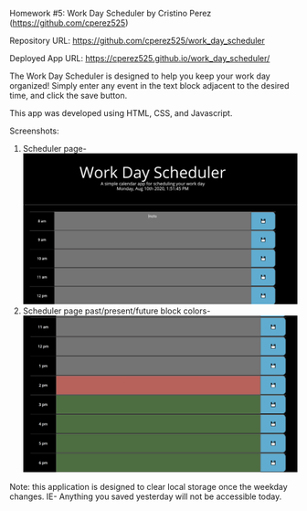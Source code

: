 Homework #5: Work Day Scheduler by Cristino Perez (https://github.com/cperez525)

Repository URL: https://github.com/cperez525/work_day_scheduler

Deployed App URL: https://cperez525.github.io/work_day_scheduler/

The Work Day Scheduler is designed to help you keep your work day organized! Simply enter any event in the text block adjacent to the desired time, and click the save button.

This app was developed using HTML, CSS, and Javascript.

Screenshots:

1) Scheduler page-  ![Screenshot](Images/work_scheduler_page.JPG)
2) Scheduler page past/present/future block colors-  ![Screenshot](Images/work_day_scheduler_2.JPG)

Note: this application is designed to clear local storage once the weekday changes. IE- Anything you saved yesterday will not be accessible today.
